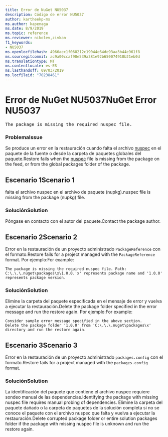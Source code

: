 ```yaml
---
title: Error de NuGet NU5037
description: Código de error NU5037
author: kartheekp-ms
ms.author: kapenaga
ms.date: 8/9/2019
ms.topic: reference
ms.reviewer: nikolev,zivkan
f1_keywords:
- NU5037
ms.openlocfilehash: 4966aec1f068212c19044e64de93aa3b44e961f8
ms.sourcegitcommit: ac9a00ccaf90e539a381e92b650074910b21eb0d
ms.translationtype: MT
ms.contentlocale: es-ES
ms.lasthandoff: 09/03/2019
ms.locfileid: "70238461"
---
```

# <a name="nuget-error-nu5037"></a><span data-ttu-id="f4274-103">Error de NuGet NU5037</span><span class="sxs-lookup"><span data-stu-id="f4274-103">NuGet Error NU5037</span></span>
<pre>The package is missing the required nuspec file.</pre>

### <a name="issue"></a><span data-ttu-id="f4274-104">Problema</span><span class="sxs-lookup"><span data-stu-id="f4274-104">Issue</span></span>

<span data-ttu-id="f4274-105">Se produce un error en la restauración cuando falta el archivo [nuspec](../nuspec.md) en el paquete de la fuente o desde la carpeta de paquetes globales del paquete.</span><span class="sxs-lookup"><span data-stu-id="f4274-105">Restore fails when the [nuspec](../nuspec.md) file is missing from the package on the feed, or from the global packages folder of the package.</span></span>

## <a name="scenario-1"></a><span data-ttu-id="f4274-106">Escenario 1</span><span class="sxs-lookup"><span data-stu-id="f4274-106">Scenario 1</span></span>

<span data-ttu-id="f4274-107">falta el archivo nuspec en el archivo de paquete (nupkg).</span><span class="sxs-lookup"><span data-stu-id="f4274-107">nuspec file is missing from the package (nupkg) file.</span></span>

### <a name="solution"></a><span data-ttu-id="f4274-108">Solución</span><span class="sxs-lookup"><span data-stu-id="f4274-108">Solution</span></span>

<span data-ttu-id="f4274-109">Póngase en contacto con el autor del paquete.</span><span class="sxs-lookup"><span data-stu-id="f4274-109">Contact the package author.</span></span> 

## <a name="scenario-2"></a><span data-ttu-id="f4274-110">Escenario 2</span><span class="sxs-lookup"><span data-stu-id="f4274-110">Scenario 2</span></span>

<span data-ttu-id="f4274-111">Error en la restauración de un proyecto administrado `PackageReference` con el formato.</span><span class="sxs-lookup"><span data-stu-id="f4274-111">Restore fails for a project managed with the `PackageReference` format.</span></span> <span data-ttu-id="f4274-112">Por ejemplo:</span><span class="sxs-lookup"><span data-stu-id="f4274-112">For example:</span></span>
```
The package is missing the required nuspec file. Path: C:\.\.\.nuget\packages\x\1.0.0.'x' represents package name and '1.0.0' represents package version.
```

### <a name="solution"></a><span data-ttu-id="f4274-113">Solución</span><span class="sxs-lookup"><span data-stu-id="f4274-113">Solution</span></span>

<span data-ttu-id="f4274-114">Elimine la carpeta del paquete especificada en el mensaje de error y vuelva a ejecutar la restauración.</span><span class="sxs-lookup"><span data-stu-id="f4274-114">Delete the package folder specified in the error message and run the restore again.</span></span> <span data-ttu-id="f4274-115">Por ejemplo:</span><span class="sxs-lookup"><span data-stu-id="f4274-115">For example:</span></span>
```
Consider sample error message specified in the above section.
Delete the package folder '1.0.0' from 'C:\.\.\.nuget\packages\x' directory and run the restore again.
```

## <a name="scenario-3"></a><span data-ttu-id="f4274-116">Escenario 3</span><span class="sxs-lookup"><span data-stu-id="f4274-116">Scenario 3</span></span>

<span data-ttu-id="f4274-117">Error en la restauración de un proyecto administrado `packages.config` con el formato.</span><span class="sxs-lookup"><span data-stu-id="f4274-117">Restore fails for a project managed with the `packages.config` format.</span></span>

### <a name="solution"></a><span data-ttu-id="f4274-118">Solución</span><span class="sxs-lookup"><span data-stu-id="f4274-118">Solution</span></span>

<span data-ttu-id="f4274-119">La identificación del paquete que contiene el archivo nuspec requiere sondeo manual de las dependencias.</span><span class="sxs-lookup"><span data-stu-id="f4274-119">Identifying the package with missing nuspec file requires manual probing of dependencies.</span></span> <span data-ttu-id="f4274-120">Elimine la carpeta del paquete dañado o la carpeta de paquetes de la solución completa si no se conoce el paquete con el archivo nuspec que falta y vuelva a ejecutar la restauración.</span><span class="sxs-lookup"><span data-stu-id="f4274-120">Delete corrupted package folder or entire solution packages folder if the package with missing nuspec file is unknown and run the restore again.</span></span>